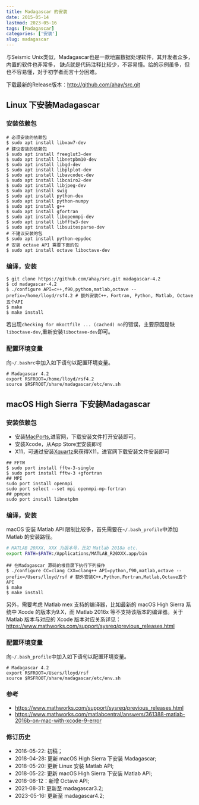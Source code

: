 ```yaml
---
title: Madagascar 的安装
date: 2015-05-14
lastmod: 2023-05-16
tags: [Madagascar]
categories: ['安装']
slug: madagascar
---
```




与Seismic Unix类似，Madagascar也是一款地震数据处理软件，其开发者众多，内置的软件也非常多，
缺点就是代码注释比较少，不容易懂。给的示例虽多，但也不容易懂，对于初学者而言十分困难。

下载最新的Release版本：<http://github.com/ahay/src.git>


## Linux 下安装Madagascar

### 安装依赖包

``` {.console}
# 必须安装的依赖包
$ sudo apt install libxaw7-dev
# 建议安装的依赖包
$ sudo apt install freeglut3-dev
$ sudo apt install libnetpbm10-dev
$ sudo apt install libgd-dev  
$ sudo apt install libplplot-dev
$ sudo apt install libavcodec-dev
$ sudo apt install libcairo2-dev
$ sudo apt install libjpeg-dev
$ sudo apt install swig
$ sudo apt install python-dev
$ sudo apt install python-numpy
$ sudo apt install g++
$ sudo apt install gfortran
$ sudo apt install libopenmpi-dev
$ sudo apt install libfftw3-dev
$ sudo apt install libsuitesparse-dev
# 不建议安装的包
$ sudo apt install python-epydoc
# 安装 octave API 需要下面的包
$ sudo apt install octave liboctave-dev
```

### 编译，安装

``` {.console}
$ git clone https://github.com/ahay/src.git madagascar-4.2
$ cd madagascar-4.2
$ ./configure API=c++,f90,python,matlab,octave --prefix=/home/lloyd/rsf4.2 # 额外安装C++，Fortran, Python, Matlab, Octave 五个API
$ make
$ make install
```

>
若出现`checking for mkoctfile ... (cached) no`的错误，主要原因是缺`liboctave-dev`,重新安装`liboctave-dev`即可。

### 配置环境变量

向`~/.bashrc`中加入如下语句以配置环境变量。

``` {.bash}
# Madagascar 4.2
export RSFROOT=/home/lloyd/rsf4.2
source $RSFROOT/share/madagascar/etc/env.sh
```

## macOS High Sierra 下安装Madagascar
### 安装依赖包
- 安装[MacPorts](https://www.macports.org/),进官网，下载安装文件打开安装即可。
- 安装Xcode，从App Store里安装即可
- X11，可通过安装[Xquartz](https://www.xquartz.org/)来获得X11，进官网下载安装文件安装即可
```
## FFTW
$ sudo port install fftw-3-single
$ sudo port install fftw-3 +gfortran
## MPI
sudo port install openmpi
sudo port select --set mpi openmpi-mp-fortran
## ppmpen
sudo port install libnetpbm
```

### 编译，安装
macOS 安装 Matlab API 限制比较多，首先需要在`~/.bash_profile`中添加 Matlab 的安装路径。

```bash
# MATLAB 20XXX, XXX 为版本号，比如 Matlab 2018a etc.
export PATH=$PATH:/Applications/MATLAB_R20XXX.app/bin
```

``` {.console}
## 在Madagascar 源码的根目录下执行下列操作
$ ./configure CC=clang CXX=clang++ API=python,f90,matlab,octave --prefix=/Users/lloyd/rsf # 额外安装C++,Python,Fortran,Matlab,Octave五个API
$ make
$ make install
```
>
另外，需要考虑 Matlab mex 支持的编译器，比如最新的 macOS High Sierra 系统中 Xcode 的版本为9.X，而 Matlab 2016x 等不支持该版本的编译器。关于 Matlab 版本与对应的 Xcode 版本对应关系详见：
https://www.mathworks.com/support/sysreq/previous_releases.html

### 配置环境变量

向`~/.bash_profile`中加入如下语句以配置环境变量。

``` {.bash}
# Madagascar 4.2
export RSFROOT=/Users/lloyd/rsf
source $RSFROOT/share/madagascar/etc/env.sh
```

### 参考

- https://www.mathworks.com/support/sysreq/previous_releases.html
- https://www.mathworks.com/matlabcentral/answers/361388-matlab-2016b-on-mac-with-xcode-9-error

### 修订历史

- 2016-05-22: 初稿；
- 2018-04-28: 更新 macOS High Sierra 下安装 Madagascar;
- 2018-05-20: 更新 Linux 安装 Matlab API;
- 2018-05-22: 更新 macOS High Sierra 下安装 Matlab API;
- 2018-08-12：新增 Octave API;
- 2021-08-31: 更新至 madagascar3.2;
- 2023-05-16: 更新至 madagascar4.2;

